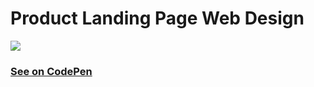 # Product Landing Page Web Design

![](https://assets.codepen.io/5224857/internal/screenshots/pens/abZJWVr.default.png?fit=cover&format=auto&ha=true&height=500&quality=100&v=2&version=1603919677&width=890)

### [See on CodePen](https://codepen.io/hicoders/pen/abZJWVr)
